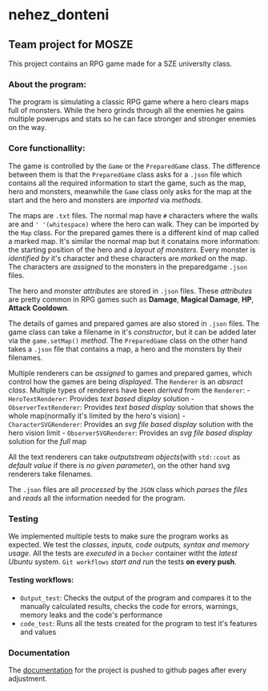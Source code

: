 # nehez_donteni
## Team project for MOSZE
This project contains an RPG game made for a SZE university class.

### About the program:
The program is simulating a classic RPG game where a hero clears maps full of monsters. While the hero grinds through all the enemies he gains multiple powerups and stats so he can face stronger and stronger enemies on the way.

### Core functionallity:
The game is controlled by the `Game` or the `PreparedGame` class. The difference between them is that the `PreparedGame` class asks for a `.json` file which contains all the required information to start the game, such as the map, hero and monsters, meanwhile the `Game` class only asks for the map at the start and the hero and monsters are *imported* via *methods*.

The maps are `.txt` files. The normal map have `#` characters where the walls are and `' '(whitespace)` where the hero can walk. They can be imported by the `Map` class.
For the prepared games there is a different kind of map called a marked map. It's similar the normal map but it conatains more information: the starting position of the hero and a *layout of monsters*. Every monster is *identified by* it's character and these characters are *marked* on the map. The characters are *assigned* to the monsters in the preparedgame `.json` files.

The hero and monster *attributes* are stored in `.json` files. These *attributes* are pretty common in RPG games such as **Damage**, **Magical Damage**, **HP**, **Attack Cooldown**.

The details of games and prepared games are also stored in `.json` files. The game class can take a filename in it's *constructor*, but it can be added later via the `game.setMap()` *method*. The `PreparedGame` class on the other hand takes a `.json` file that contains a map, a hero and the monsters by their filenames.

Multiple renderers can be *assigned* to games and prepared games, which control how the games are being *displayed*.
The `Renderer` is an *absract class*. Multiple types of renderers have been *derived* from the `Renderer`:
    - `HeroTextRenderer`: Provides *text based display* solution
    - `ObserverTextRenderer`: Provides *text based display* solution that shows the whole map(normally it's limited by the hero's vision)
    - `CharacterSVGRenderer`: Provides an *svg file based display* solution with the hero vision limit
    - `ObserverSVGRenderer`: Provides an *svg file based display* solution for the *full* map

All the text renderers can take *outputstream objects*(with `std::cout` as *default value* if there is *no given parameter*), on the other hand svg renderers take filenames.

The `.json` files are all *processed* by the `JSON` class which *parses* the *files* and *reads* all the information needed for the program.

### Testing
We implemented multiple tests to make sure the program works as expected. We test the *classes, inputs, code outputs, syntax and memory usage.*
All the tests are *executed* in a `Docker` container witht the *latest Ubuntu* system. `Git workflows` *start and run* the tests **on every push**.

#### Testing workflows:
- `Output_test`: Checks the output of the program and compares it to the manually calculated results, checks the code for errors, warnings, memory leaks and the code's performance
- `code_test`:  Runs all the tests created for the program to test it's features and values
    

### Documentation
The [documentation](https://teaching-projects.github.io/SZE-MOSZE-2020-Nehez-eldonteni/index.html) for the project is pushed to github pages after every adjustment.
